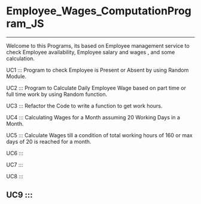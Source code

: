 # Employee_Wages_ComputationProgram_JS
---------------------------------------------------------------------
Welcome to this Programs, its based on Employee management service to check Employee availability, Employee salary and wages , and some calculation.

UC1 ::: Program to check Employee is Present or Absent by using Random Module.

UC2 ::: Program to Calculate Daily Employee Wage based on part time or full time work by using Random function.

UC3 ::: Refactor the Code to write a function to get work hours.

UC4 ::: Calculating Wages for a Month assuming 20 Working Days in a Month.

UC5 ::: Calculate Wages till a condition of total working hours of 160 or max days of 20 is reached for a month.

UC6 :::

UC7 :::

UC8 :::

UC9 :::
----------------------------------------------------------------------------

